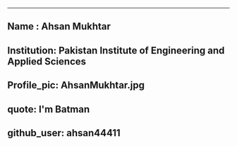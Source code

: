 ---------------------------
Name : Ahsan Mukhtar 
---------------------------
Institution: Pakistan Institute of Engineering and Applied Sciences
---------------------------
Profile_pic: AhsanMukhtar.jpg
---------------------------
quote: I'm Batman
---------------------------
github_user: ahsan44411
--------------------------
